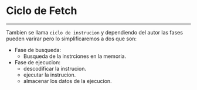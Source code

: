 # Ciclo de Fetch
----
Tambien se llama `ciclo de instrucion` y dependiendo del autor las fases pueden varirar pero lo simplificaremos a dos que son:

- Fase de busqueda:
  - Busqueda de la instrciones en la memoria.
- Fase de ejecucion:
  - descodificar la instrucion.
  - ejecutar la instrucion.
  - almacenar los datos de la ejecucion.